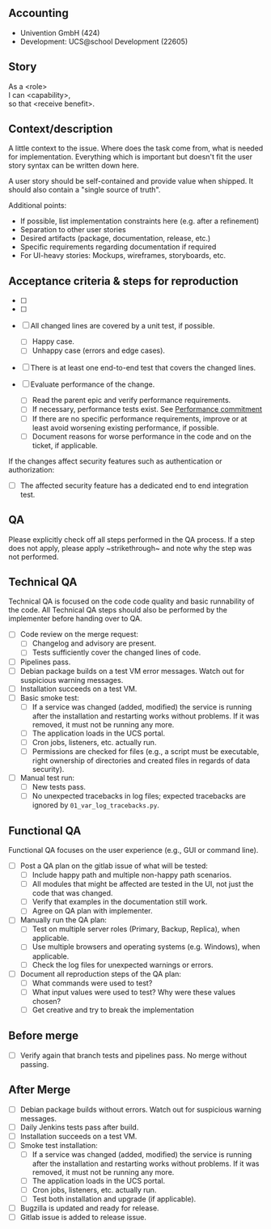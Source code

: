 ## Accounting

- Univention GmbH (424)
- Development: UCS@school Development (22605)

## Story

As a \<role\><br/>
I can \<capability\>,<br/>
so that \<receive benefit\>.

## Context/description

A little context to the issue. Where does the task come from, what is needed for implementation. Everything which is important but doesn't fit the user story syntax can be written down here.

A user story should be self-contained and provide value when shipped. It should also contain a "single source of truth".

Additional points:

- If possible, list implementation constraints here (e.g. after a refinement)
- Separation to other user stories
- Desired artifacts (package, documentation, release, etc.)
- Specific requirements regarding documentation if required
- For UI-heavy stories: Mockups, wireframes, storyboards, etc.

## Acceptance criteria & steps for reproduction

- [ ]
- [ ]

- [ ] All changed lines are covered by a unit test, if possible.
  - [ ] Happy case.
  - [ ] Unhappy case (errors and edge cases).
- [ ] There is at least one end-to-end test that covers the changed lines.
- [ ] Evaluate performance of the change.
  - [ ] Read the parent epic and verify performance requirements.
  - [ ] If necessary, performance tests exist. See [Performance commitment](https://git.knut.univention.de/univention/internal/decision-records/-/blob/main/ucsschool/0008-performance-commitment.md)
  - [ ] If there are no specific performance requirements, improve or at least avoid worsening existing performance, if possible.
  - [ ] Document reasons for worse performance in the code and on the ticket, if applicable.

If the changes affect security features such as authentication or authorization:

- [ ] The affected security feature has a dedicated end to end integration test.

## QA

Please explicitly check off all steps performed in the QA process.
If a step does not apply, please apply ~strikethrough~ and note why the step was not performed.

## Technical QA

Technical QA is focused on the code code quality and basic runnability of the code.
All Technical QA steps should also be performed by the implementer before handing over to QA.

- [ ] Code review on the merge request:
  - [ ] Changelog and advisory are present.
  - [ ] Tests sufficiently cover the changed lines of code.
- [ ] Pipelines pass.
- [ ] Debian package builds on a test VM error messages. Watch out for suspicious warning messages.
- [ ] Installation succeeds on a test VM.
- [ ] Basic smoke test:
  - [ ] If a service was changed (added, modified) the service is running after the installation and restarting works without problems. If it was removed, it must not be running any more.
  - [ ] The application loads in the UCS portal.
  - [ ] Cron jobs, listeners, etc. actually run.
  - [ ] Permissions are checked for files (e.g., a script must be executable, right ownership of directories and created files in regards of data security).
- [ ] Manual test run:
  - [ ] New tests pass.
  - [ ] No unexpected tracebacks in log files; expected tracebacks are ignored by `01_var_log_tracebacks.py`.

## Functional QA

Functional QA focuses on the user experience (e.g., GUI or command line).

- [ ] Post a QA plan on the gitlab issue of what will be tested:
  - [ ] Include happy path and multiple non-happy path scenarios.
  - [ ] All modules that might be affected are tested in the UI, not just the code that was changed.
  - [ ] Verify that examples in the documentation still work.
  - [ ] Agree on QA plan with implementer.
- [ ] Manually run the QA plan:
  - [ ] Test on multiple server roles (Primary, Backup, Replica), when applicable.
  - [ ] Use multiple browsers and operating systems (e.g. Windows), when applicable.
  - [ ] Check the log files for unexpected warnings or errors.
- [ ] Document all reproduction steps of the QA plan:
  - [ ] What commands were used to test?
  - [ ] What input values were used to test? Why were these values chosen?
  - [ ] Get creative and try to break the implementation

## Before merge

- [ ] Verify again that branch tests and pipelines pass. No merge without passing.

## After Merge

- [ ] Debian package builds without errors. Watch out for suspicious warning messages.
- [ ] Daily Jenkins tests pass after build.
- [ ] Installation succeeds on a test VM.
- [ ] Smoke test installation:
  - [ ] If a service was changed (added, modified) the service is running after the installation and restarting works without problems. If it was removed, it must not be running any more.
  - [ ] The application loads in the UCS portal.
  - [ ] Cron jobs, listeners, etc. actually run.
  - [ ] Test both installation and upgrade (if applicable).
- [ ] Bugzilla is updated and ready for release.
- [ ] Gitlab issue is added to release issue.
